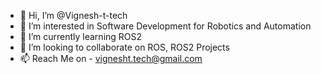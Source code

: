 - 👋 Hi, I’m @Vignesh-t-tech
- 👀 I’m interested in Software Development for Robotics and Automation
- 🌱 I’m currently learning ROS2
- 💞️ I’m looking to collaborate on ROS, ROS2 Projects
- 📫 Reach Me on - vignesht.tech@gmail.com

<!---
Vignesh-t-tech/Vignesh-t-tech is a ✨ special ✨ repository because its `README.md` (this file) appears on your GitHub profile.
You can click the Preview link to take a look at your changes.
--->
